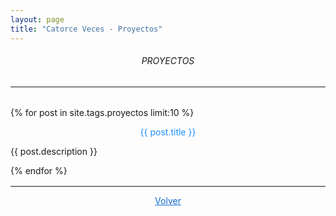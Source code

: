 ```yaml
---
layout: page
title: "Catorce Veces - Proyectos"
---
```


<h6><center> PROYECTOS </center></h6>

<hr style='margin-bottom:2rem'>

{% for post in site.tags.proyectos limit:10 %}

<p><center><a style='color: #1E90FF; text-decoration:none;' href="{{ post.url | relative_url }}">{{ post.title }}</a></center></p>
<p> {{ post.description }}</p>

{% endfor %}

<hr style='margin-top:1rem'>

<p><center><a style='color: #126AD2; text-decoration:underline;' href="/">Volver</a></center></p>
